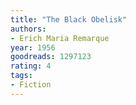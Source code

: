 ```yaml
---
title: "The Black Obelisk"
authors:
- Erich Maria Remarque
year: 1956
goodreads: 1297123
rating: 4
tags:
- Fiction
---
```

